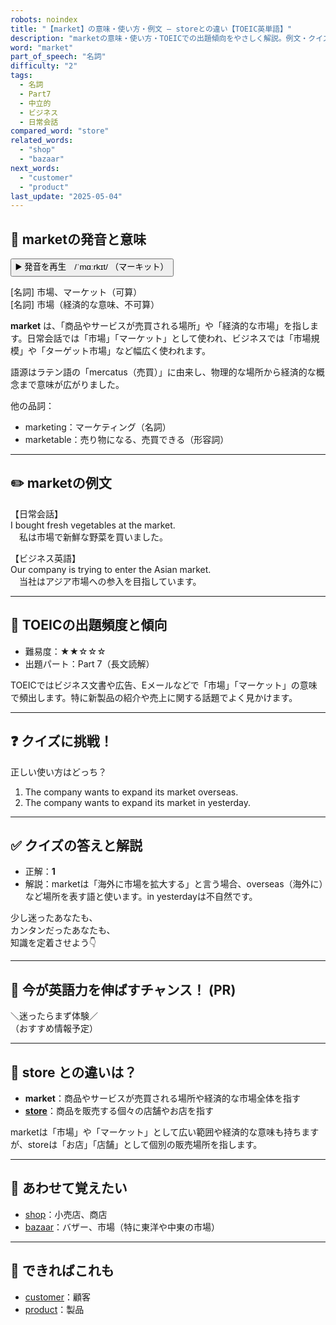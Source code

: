 ```yaml
---
robots: noindex
title: "【market】の意味・使い方・例文 ― storeとの違い【TOEIC英単語】"
description: "marketの意味・使い方・TOEICでの出題傾向をやさしく解説。例文・クイズ付きでstoreとの違いもわかりやすく学べます。"
word: "market"
part_of_speech: "名詞"
difficulty: "2"
tags:
  - 名詞
  - Part7
  - 中立的
  - ビジネス
  - 日常会話
compared_word: "store"
related_words:
  - "shop"
  - "bazaar"
next_words:
  - "customer"
  - "product"
last_update: "2025-05-04"
---
```


## 🔰 marketの発音と意味

<button class="play-audio" onclick="playTTS('market')">
  <span class="play-audio-main">
    ▶️ 発音を再生　/ˈmɑːrkɪt/
  </span>
  <span class="play-audio-sub">
    （マーキット）
  </span>
</button>

[名詞] 市場、マーケット（可算）  
[名詞] 市場（経済的な意味、不可算）

**market** は、「商品やサービスが売買される場所」や「経済的な市場」を指します。日常会話では「市場」「マーケット」として使われ、ビジネスでは「市場規模」や「ターゲット市場」など幅広く使われます。

語源はラテン語の「mercatus（売買）」に由来し、物理的な場所から経済的な概念まで意味が広がりました。

他の品詞：  
- marketing：マーケティング（名詞）
- marketable：売り物になる、売買できる（形容詞）

---

## ✏️ marketの例文

【日常会話】  
I bought fresh vegetables at the market.  
　私は市場で新鮮な野菜を買いました。

【ビジネス英語】  
Our company is trying to enter the Asian market.  
　当社はアジア市場への参入を目指しています。

---

## 🎯 TOEICの出題頻度と傾向

- 難易度：★★☆☆☆
- 出題パート：Part 7（長文読解）

TOEICではビジネス文書や広告、Eメールなどで「市場」「マーケット」の意味で頻出します。特に新製品の紹介や売上に関する話題でよく見かけます。

---

## ❓ クイズに挑戦！

正しい使い方はどっち？

1. The company wants to expand its market overseas.  
2. The company wants to expand its market in yesterday.

---

## ✅ クイズの答えと解説

- 正解：**1**
- 解説：marketは「海外に市場を拡大する」と言う場合、overseas（海外に）など場所を表す語と使います。in yesterdayは不自然です。

少し迷ったあなたも、  
カンタンだったあなたも、  
知識を定着させよう👇️

---

## 🚀 今が英語力を伸ばすチャンス！ (PR)

<div class="info-center">
＼迷ったらまず体験／<br>  
（おすすめ情報予定）
</div>

---

## 🤔  store との違いは？

- **market**：商品やサービスが売買される場所や経済的な市場全体を指す
- **[store](/word/store)**：商品を販売する個々の店舗やお店を指す

marketは「市場」や「マーケット」として広い範囲や経済的な意味も持ちますが、storeは「お店」「店舗」として個別の販売場所を指します。

---

## 🧩 あわせて覚えたい

- [shop](/word/shop)：小売店、商店
- [bazaar](/word/bazaar)：バザー、市場（特に東洋や中東の市場）

---

## 📖 できればこれも

- [customer](/word/customer)：顧客
- [product](/word/product)：製品

<!-- cvid: aid10_bid39 -->
